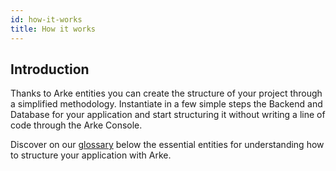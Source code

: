 ```yaml
---
id: how-it-works
title: How it works
---
```


## Introduction

Thanks to Arke entities you can create the structure of your project through a simplified methodology.
Instantiate in a few simple steps the Backend and Database for your application and start structuring it without
writing a line of code through the Arke Console.

Discover on our [glossary](/reference/glossary) below the essential entities for understanding how to structure your application with Arke.
